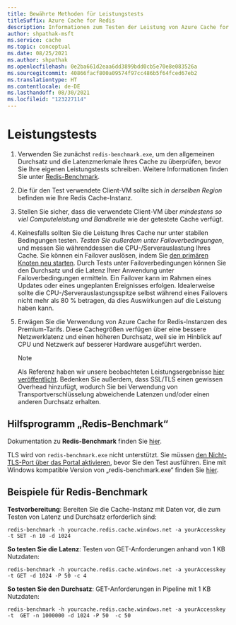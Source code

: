```yaml
---
title: Bewährte Methoden für Leistungstests
titleSuffix: Azure Cache for Redis
description: Informationen zum Testen der Leistung von Azure Cache for Redis.
author: shpathak-msft
ms.service: cache
ms.topic: conceptual
ms.date: 08/25/2021
ms.author: shpathak
ms.openlocfilehash: 0e2ba661d2eaa6dd3899bdd0cb5e70e8e083526a
ms.sourcegitcommit: 40866facf800a09574f97cc486b5f64fced67eb2
ms.translationtype: HT
ms.contentlocale: de-DE
ms.lasthandoff: 08/30/2021
ms.locfileid: "123227114"
---
```

# <a name="performance-testing"></a>Leistungstests

1. Verwenden Sie zunächst `redis-benchmark.exe`, um den allgemeinen Durchsatz und die Latenzmerkmale Ihres Cache zu überprüfen, bevor Sie Ihre eigenen Leistungstests schreiben. Weitere Informationen finden Sie unter [Redis-Benchmark](#redis-benchmark-utility).

1. Die für den Test verwendete Client-VM sollte sich *in derselben Region* befinden wie Ihre Redis Cache-Instanz.

1. Stellen Sie sicher, dass die verwendete Client-VM über *mindestens so viel Computeleistung und Bandbreite* wie der getestete Cache verfügt.

1. Keinesfalls sollten Sie die Leistung Ihres Cache nur unter stabilen Bedingungen testen. *Testen Sie außerdem unter Failoverbedingungen*, und messen Sie währenddessen die CPU-/Serverauslastung Ihres Cache. Sie können ein Failover auslösen, indem Sie [den primären Knoten neu starten](cache-administration.md#reboot). Durch Tests unter Failoverbedingungen können Sie den Durchsatz und die Latenz Ihrer Anwendung unter Failoverbedingungen ermitteln. Ein Failover kann im Rahmen eines Updates oder eines ungeplanten Ereignisses erfolgen. Idealerweise sollte die CPU-/Serverauslastungsspitze selbst während eines Failovers nicht mehr als 80 % betragen, da dies Auswirkungen auf die Leistung haben kann.

1. Erwägen Sie die Verwendung von Azure Cache for Redis-Instanzen des Premium-Tarifs. Diese Cachegrößen verfügen über eine bessere Netzwerklatenz und einen höheren Durchsatz, weil sie im Hinblick auf CPU und Netzwerk auf besserer Hardware ausgeführt werden.

   > [!NOTE]
   > Als Referenz haben wir unsere beobachteten Leistungsergebnisse [hier veröffentlicht](./cache-planning-faq.yml#azure-cache-for-redis-performance). Bedenken Sie außerdem, dass SSL/TLS einen gewissen Overhead hinzufügt, wodurch Sie bei Verwendung von Transportverschlüsselung abweichende Latenzen und/oder einen anderen Durchsatz erhalten.

## <a name="redis-benchmark-utility"></a>Hilfsprogramm „Redis-Benchmark“

Dokumentation zu **Redis-Benchmark** finden Sie [hier](https://redis.io/topics/benchmarks).

TLS wird von `redis-benchmark.exe` nicht unterstützt. Sie müssen [den Nicht-TLS-Port über das Portal aktivieren](cache-configure.md#access-ports), bevor Sie den Test ausführen. Eine mit Windows kompatible Version von „redis-benchmark.exe“ finden Sie [hier](https://github.com/MSOpenTech/redis/releases).

## <a name="redis-benchmark-examples"></a>Beispiele für Redis-Benchmark

**Testvorbereitung**: Bereiten Sie die Cache-Instanz mit Daten vor, die zum Testen von Latenz und Durchsatz erforderlich sind:

```dos
redis-benchmark -h yourcache.redis.cache.windows.net -a yourAccesskey -t SET -n 10 -d 1024
```

**So testen Sie die Latenz**: Testen von GET-Anforderungen anhand von 1 KB Nutzdaten:

```dos
redis-benchmark -h yourcache.redis.cache.windows.net -a yourAccesskey -t GET -d 1024 -P 50 -c 4
```

**So testen Sie den Durchsatz**: GET-Anforderungen in Pipeline mit 1 KB Nutzdaten:

```dos
redis-benchmark -h yourcache.redis.cache.windows.net -a yourAccesskey -t  GET -n 1000000 -d 1024 -P 50  -c 50
```
